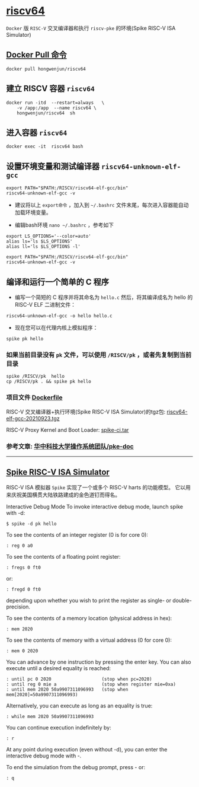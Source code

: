 # [riscv64](https://hub.docker.com/r/hongwenjun/riscv64)

`Docker` 版 `RISC-V` 交叉编译器和执行 `riscv-pke` 的环境(Spike RISC-V ISA Simulator)

## [Docker Pull 命令]((https://hub.docker.com/r/hongwenjun/riscv64))
```
docker pull hongwenjun/riscv64
```

## 建立 RISCV 容器 `riscv64`
```
docker run -itd  --restart=always   \
    -v /app:/app  --name riscv64 \
    hongwenjun/riscv64  sh
```

## 进入容器 `riscv64` 
```
docker exec -it  riscv64 bash
```

## 设置环境变量和测试编译器 `riscv64-unknown-elf-gcc`

```
export PATH="$PATH:/RISCV/riscv64-elf-gcc/bin"
riscv64-unknown-elf-gcc -v
```
- 建议将以上 `export命令` ，加入到 `~/.bashrc` 文件末尾，每次进入容器能自动加载环境变量。

- 编辑bash环境 `nano ~/.bashrc` ，参考如下
```
export LS_OPTIONS='--color=auto'
alias ls='ls $LS_OPTIONS'
alias ll='ls $LS_OPTIONS -l'

export PATH="$PATH:/RISCV/riscv64-elf-gcc/bin"
riscv64-unknown-elf-gcc -v
```

## 编译和运行一个简单的 C 程序

- 编写一个简短的 C 程序并将其命名为 `hello.c`  然后，将其编译成名为 hello 的 RISC-V ELF 二进制文件：
```
riscv64-unknown-elf-gcc -o hello hello.c
```

- 现在您可以在代理内核上模拟程序：

```
spike pk hello
```

### 如果当前目录没有 `pk` 文件，可以使用 `/RISCV/pk` ，或者先复制到当前目录 
```
spike /RISCV/pk  hello
cp /RISCV/pk . && spike pk hello
```


### 项目文件 [Dockerfile](https://github.com/hongwenjun/riscv64/blob/main/Dockerfile)
RISC-V 交叉编译器+执行环境(Spike RISC-V ISA Simulator)的tgz包: [riscv64-elf-gcc-20210923.tgz](https://gitee.com/hustos/pke-doc/blob/master/resources/riscv64-elf-gcc-20210923.tgz)

RISC-V Proxy Kernel and Boot Loader: [spike-ci.tar](https://github.com/riscv-software-src/riscv-pk)



### 参考文章: [华中科技大学操作系统团队/pke-doc](https://gitee.com/hustos/pke-doc/blob/master/chapter2_installation.md)

---

## [Spike RISC-V ISA Simulator](https://github.com/riscv-software-src/riscv-isa-sim) 
RISC-V ISA 模拟器 `Spike` 实现了一个或多个 RISC-V harts 的功能模型。 它以用来庆祝美国横贯大陆铁路建成的金色道钉而得名。

Interactive Debug Mode
To invoke interactive debug mode, launch spike with -d:

    $ spike -d pk hello

To see the contents of an integer register (0 is for core 0):

    : reg 0 a0

To see the contents of a floating point register:

    : fregs 0 ft0

or:

    : fregd 0 ft0

depending upon whether you wish to print the register as single- or double-precision.

To see the contents of a memory location (physical address in hex):

    : mem 2020

To see the contents of memory with a virtual address (0 for core 0):

    : mem 0 2020

You can advance by one instruction by pressing the enter key. You can also execute until a desired equality is reached:

    : until pc 0 2020                   (stop when pc=2020)
    : until reg 0 mie a                 (stop when register mie=0xa)
    : until mem 2020 50a9907311096993   (stop when mem[2020]=50a9907311096993)

Alternatively, you can execute as long as an equality is true:

    : while mem 2020 50a9907311096993

You can continue execution indefinitely by:

    : r

At any point during execution (even without -d), you can enter the interactive debug mode with <control>-<c>.

To end the simulation from the debug prompt, press <control>-<c> or:

    : q